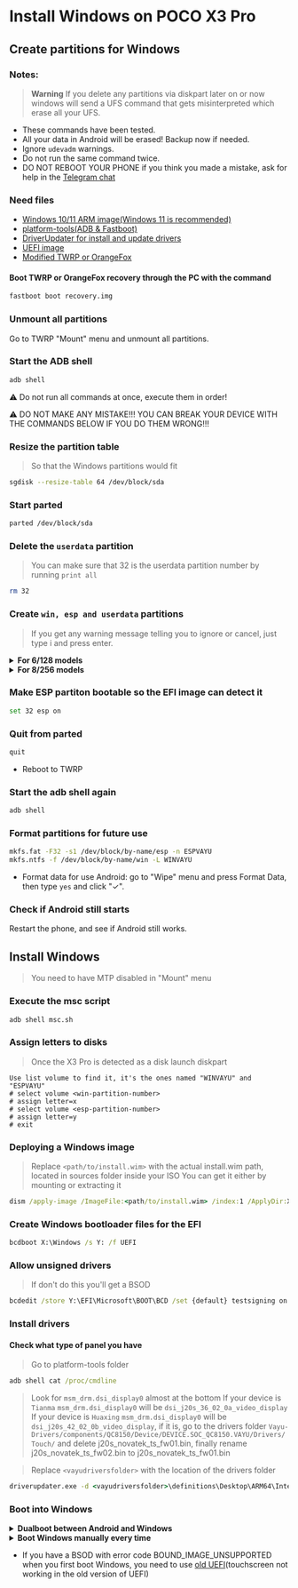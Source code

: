 # Install Windows on POCO X3 Pro
## Create partitions for Windows
### Notes:
> **Warning** If you delete any partitions via diskpart later on or now windows will send a UFS command that gets misinterpreted which erase all your UFS.
- These commands have been tested.
- All your data in Android will be erased! Backup now if needed.
- Ignore `udevadm` warnings.
- Do not run the same command twice.
- DO NOT REBOOT YOUR PHONE if you think you made a mistake, ask for help in the [Telegram chat](https://t.me/winonvayu)
### Need files
- [Windows 10/11 ARM image(Windows 11 is recommended)](https://uupdump.net/)
- [platform-tools(ADB & Fastboot)](https://developer.android.com/studio/releases/platform-tools)
- [DriverUpdater for install and update drivers](https://github.com/WOA-Project/DriverUpdater/releases/)
- [UEFI image](https://github.com/degdag/edk2-msm/releases/tag/V2.1.0)
- [Modified TWRP or OrangeFox](https://github.com/Icesito68/Port-Windows-11-Poco-X3-pro/releases/tag/Recoveries)
#### Boot TWRP or OrangeFox recovery through the PC with the command
```cmd
fastboot boot recovery.img
```
### Unmount all partitions
Go to TWRP "Mount" menu and unmount all partitions.

### Start the ADB shell
```cmd
adb shell
```
⚠️ Do not run all commands at once, execute them in order!

⚠️ DO NOT MAKE ANY MISTAKE!!! YOU CAN BREAK YOUR DEVICE WITH THE COMMANDS BELOW IF YOU DO THEM WRONG!!!
### Resize the partition table
> So that the Windows partitions would fit
```sh
sgdisk --resize-table 64 /dev/block/sda
```
### Start parted
```sh
parted /dev/block/sda
```
### Delete the `userdata` partition
> You can make sure that 32 is the userdata partition number by running
>  `print all`
```sh
rm 32
```
### Create `win, esp and userdata` partitions
> If you get any warning message telling you to ignore or cancel, just type i and press enter.
<details> 
<summary><strong>For 6/128 models</strong></summary>

- Create the ESP partition (stores Windows bootloader data and EFI files)
```sh
mkpart esp fat32 11.8GB 12.2GB
```
- Create the main partition where Windows will be installed to
```sh
mkpart win ntfs 12.2GB 70.2GB
```
- Create Android's data partition
```sh
mkpart userdata ext4 70.2GB 127GB
```
</details>
<details>
<summary><strong>For 8/256 models</strong></summary>
  
- Create the ESP partition (stores Windows bootloader data and EFI files)
```sh
mkpart esp fat32 11.8GB 12.2GB
```
- Create the main partition where Windows will be installed to
```sh
mkpart win ntfs 12.2GB 132.2GB
```
- Create Android's data partition
```sh
mkpart userdata ext4 132.2GB 255GB
```
</details>

### Make ESP partiton bootable so the EFI image can detect it
```sh
set 32 esp on
```
### Quit from parted
```sh
quit
```
- Reboot to TWRP

### Start the adb shell again
```cmd
adb shell
```
### Format partitions for future use
```sh
mkfs.fat -F32 -s1 /dev/block/by-name/esp -n ESPVAYU
mkfs.ntfs -f /dev/block/by-name/win -L WINVAYU
```
- Format data for use Android: go to "Wipe" menu and press Format Data, then type `yes` and click "✓".

### Check if Android still starts
Restart the phone, and see if Android still works.

## Install Windows
> You need to have MTP disabled in "Mount" menu
### Execute the msc script
```cmd
adb shell msc.sh
```
### Assign letters to disks
> Once the X3 Pro is detected as a disk launch diskpart
```diskpart
Use list volume to find it, it's the ones named "WINVAYU" and "ESPVAYU"
# select volume <win-partition-number>
# assign letter=x
# select volume <esp-partition-number>
# assign letter=y
# exit
```
### Deploying a Windows image
> Replace `<path/to/install.wim>` with the actual install.wim path, located in sources folder inside your ISO
> You can get it either by mounting or extracting it
```cmd
dism /apply-image /ImageFile:<path/to/install.wim> /index:1 /ApplyDir:X:\
```
### Create Windows bootloader files for the EFI
```cmd
bcdboot X:\Windows /s Y: /f UEFI
```
### Allow unsigned drivers
> If don't do this you'll get a BSOD
```cmd
bcdedit /store Y:\EFI\Microsoft\BOOT\BCD /set {default} testsigning on
```
### Install drivers
#### Check what type of panel you have
> Go to platform-tools folder
```cmd
adb shell cat /proc/cmdline
```
> Look for `msm_drm.dsi_display0` almost at the bottom
> If your device is `Tianma` `msm_drm.dsi_display0` will be `dsi_j20s_36_02_0a_video_display`
> If your device is `Huaxing` `msm_drm.dsi_display0` will be `dsi_j20s_42_02_0b_video_display`, if it is, go to the drivers folder `Vayu-Drivers/components/QC8150/Device/DEVICE.SOC_QC8150.VAYU/Drivers/Touch/` and delete j20s_novatek_ts_fw01.bin, finally rename j20s_novatek_ts_fw02.bin to j20s_novatek_ts_fw01.bin

> Replace `<vayudriversfolder>` with the location of the drivers folder
```cmd
driverupdater.exe -d <vayudriversfolder>\definitions\Desktop\ARM64\Internal\vayu.txt -r <vayudriversfolder> -p X:
```

### Boot into Windows

<details> 
<summary><strong>Dualboot between Android and Windows</strong></summary>

- [You should follow this guide](/dualboot.md)
</details>

<details> 
<summary><strong>Boot Windows manually every time</strong></summary>
 
Reboot the phone into fastboot then boot into UEFI:
```fastboot
fastboot boot <uefi.img>
```
Android will boot on reboot, you need to boot into UEFI again to boot into Windows.
</details>  
  
- If you have a BSOD with error code BOUND_IMAGE_UNSUPPORTED when you first boot Windows, you need to use [old UEFI](https://github.com/Icesito68/Port-Windows-11-Poco-X3-pro/releases)(touchscreen not working in the old version of UEFI)



